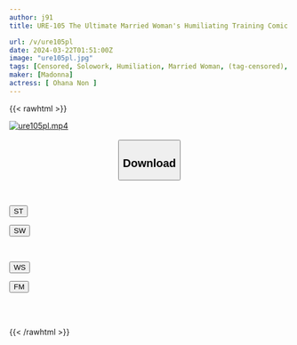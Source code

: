 ```yaml
---
author: j91
title: URE-105 The Ultimate Married Woman's Humiliating Training Comic Is Once Again Made Into A Live-action Film By Exclusive Nonon Ohana! ! Chuka Naru Original, Father-in-law ~Hiromi's Afternoon~

url: /v/ure105pl
date: 2024-03-22T01:51:00Z
image: "ure105pl.jpg"
tags: [Censored, Solowork, Humiliation, Married Woman, (tag-censored), Mature Woman, Original Collaboration	]
maker: [Madonna]
actress: [ Ohana Non ]
---
```



{{< rawhtml >}}

<div class="video" data-videoid="jpYBJoAGPOhzZlV">
    <a href="javascript:;">
        <img src="/v/ure105pl/ure105pl.jpg" width="WIDTH" height="HEIGHT" alt="ure105pl.mp4" loading="lazy">
    </a>
</div>

<script type="text/javascript" src="https://j91.asia/asset/on-demand-st.js"></script>

<br>
  <link rel="stylesheet" href="https://j91.asia/asset/bs5.css">
  
  <center>
  <button class="btn btn-primary" type="button" data-bs-toggle="collapse" data-bs-target=".multi-collapse" aria-expanded="false" aria-controls="multiCollapseExample1 multiCollapseExample2"><h2>Download</h2></button></center>
</p>
<div class="row">
  <div class="col">
    <div class="collapse multi-collapse" id="multiCollapseExample1">
      <div class="card card-body">
	      	      <br>
<div class="buttons">  
<p><a href="https://streamtape.to/v/jpYBJoAGPOhzZlV" target="_blank"><button class="btn-hover color-3"><i class="fa fa-download"></i> ST</button></a></p>
<p><a href="https://asnwish.com/9yqj2jqwxfy4" target="_blank"><button class="btn-hover color-2"><i class="fa fa-download"></i> SW</button></a></p></div>
    </div>
  </div>
</div>
  <div class="col">
    <div class="collapse multi-collapse" id="multiCollapseExample2">
      <div class="card card-body">
	      <br>
<div class="buttons">
<p><a href="https://wolfstream.tv/hijz1dkcp1rk"><button class="btn-hover color-9"><i class="fa fa-download"></i> WS</button></a></p>
<p><a href="https://filemoon.sx/d/qasy4z2qq7gm"><button class="btn-hover color-8"><i class="fa fa-download"></i> FM</button></a></p></div>
<br><br>
      </div>
    </div>
  </div>
</div>

{{< /rawhtml >}}